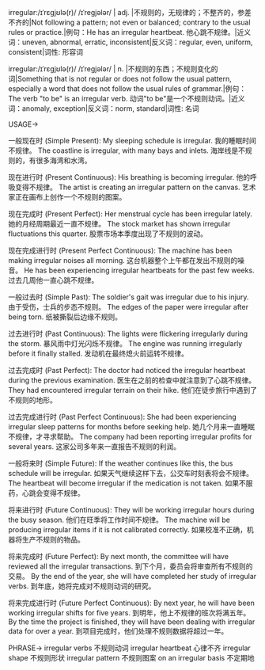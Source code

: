 irregular:/ɪˈrɛɡjʊlə(r)/ /ɪˈreɡjələr/ | adj. |不规则的，无规律的；不整齐的，参差不齐的|Not following a pattern; not even or balanced; contrary to the usual rules or practice.|例句：He has an irregular heartbeat. 他心跳不规律。|近义词：uneven, abnormal, erratic, inconsistent|反义词：regular, even, uniform, consistent|词性: 形容词

irregular:/ɪˈrɛɡjʊlə(r)/ /ɪˈreɡjələr/ | n. |不规则的东西；不规则变化的词|Something that is not regular or does not follow the usual pattern, especially a word that does not follow the usual rules of grammar.|例句：The verb "to be" is an irregular verb.  动词"to be"是一个不规则动词。|近义词：anomaly, exception|反义词：norm, standard|词性: 名词


USAGE->

一般现在时 (Simple Present):
My sleeping schedule is irregular. 我的睡眠时间不规律。
The coastline is irregular, with many bays and inlets. 海岸线是不规则的，有很多海湾和水湾。

现在进行时 (Present Continuous):
His breathing is becoming irregular. 他的呼吸变得不规律。
The artist is creating an irregular pattern on the canvas. 艺术家正在画布上创作一个不规则的图案。

现在完成时 (Present Perfect):
Her menstrual cycle has been irregular lately. 她的月经周期最近一直不规律。
The stock market has shown irregular fluctuations this quarter. 股票市场本季度出现了不规则的波动。

现在完成进行时 (Present Perfect Continuous):
The machine has been making irregular noises all morning. 这台机器整个上午都在发出不规则的噪音。
He has been experiencing irregular heartbeats for the past few weeks. 过去几周他一直心跳不规律。

一般过去时 (Simple Past):
The soldier's gait was irregular due to his injury. 由于受伤，士兵的步态不规则。
The edges of the paper were irregular after being torn. 纸被撕裂后边缘不规则。

过去进行时 (Past Continuous):
The lights were flickering irregularly during the storm. 暴风雨中灯光闪烁不规律。
The engine was running irregularly before it finally stalled. 发动机在最终熄火前运转不规律。

过去完成时 (Past Perfect):
The doctor had noticed the irregular heartbeat during the previous examination. 医生在之前的检查中就注意到了心跳不规律。
They had encountered irregular terrain on their hike. 他们在徒步旅行中遇到了不规则的地形。

过去完成进行时 (Past Perfect Continuous):
She had been experiencing irregular sleep patterns for months before seeking help. 她几个月来一直睡眠不规律，才寻求帮助。
The company had been reporting irregular profits for several years. 这家公司多年来一直报告不规则的利润。


一般将来时 (Simple Future):
If the weather continues like this, the bus schedule will be irregular. 如果天气继续这样下去，公交车时刻表将会不规律。
The heartbeat will become irregular if the medication is not taken. 如果不服药，心跳会变得不规律。


将来进行时 (Future Continuous):
They will be working irregular hours during the busy season. 他们在旺季将工作时间不规律。
The machine will be producing irregular items if it is not calibrated correctly. 如果校准不正确，机器将生产不规则的物品。

将来完成时 (Future Perfect):
By next month, the committee will have reviewed all the irregular transactions. 到下个月，委员会将审查所有不规则的交易。
By the end of the year, she will have completed her study of irregular verbs. 到年底，她将完成对不规则动词的研究。

将来完成进行时 (Future Perfect Continuous):
By next year, he will have been working irregular shifts for five years. 到明年，他上不规律的班次将满五年。
By the time the project is finished, they will have been dealing with irregular data for over a year. 到项目完成时，他们处理不规则数据将超过一年。


PHRASE->
irregular verbs  不规则动词
irregular heartbeat  心律不齐
irregular shape 不规则形状
irregular pattern 不规则图案
on an irregular basis  不定期地
